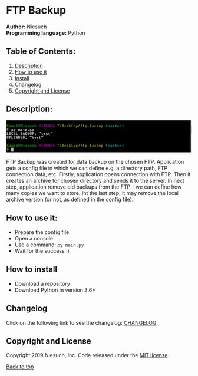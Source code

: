 # FTP Backup
<b>Author:</b> Niesuch <br />
<b>Programming language:</b> Python <br />

## Table of Contents:
1. [Description](https://github.com/niesuch/ftp-backup#description)
2. [How to use it](https://github.com/niesuch/ftp-backup#how-to-use-it)
2. [Install](https://github.com/niesuch/ftp-backup#how-to-install)
3. [Changelog](https://github.com/niesuch/ftp-backup#changelog)
4. [Copyright and License](https://github.com/niesuch/ftp-backup#copyright-and-license)

## Description:
![Screen](/docs/screens/screen1.jpg)

FTP Backup was created for data backup on the chosen FTP. Application gets a config file in which we can define e.g. a directory path, FTP connection data, etc. Firstly, application opens connection with FTP. Then it creates an archive for chosen directory and sends it to the server. In next step, application remove old backups from the FTP - we can define how many copies we want to store. Int the last step, it may remove the local archive version (or not, as defined in the config file).

## How to use it:
* Prepare the config file
* Open a console
* Use a command: `py main.py`
* Wait for the success :)

## How to install
* Download a repository
* Download Python in version 3.6+

## Changelog
Click on the following link to see the changelog: [CHANGELOG](https://github.com/niesuch/ftp-backup/releases)

## Copyright and License
Copyright 2019 Niesuch, Inc. Code released under the [MIT license](https://github.com/niesuch/ftp-backup/blob/master/LICENSE.md).

[Back to top](https://github.com/niesuch/ftp-backup/blob/master/README.md#ftp-backup)
